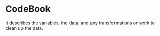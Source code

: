 CodeBook
==================

It describes the variables, the data, and any transformations or work to clean up the data.
